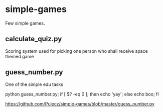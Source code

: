 # simple-games
Few simple games.

## calculate_quiz.py
Scoring system used for picking one person who shall receive space themed game

## guess_number.py
One of the simple edu tasks

python guess_number.py; if [ $? -eq 0 ]; then echo 'yay'; else echo boo; fi

https://github.com/Pulecz/simple-games/blob/master/guess_number.py
